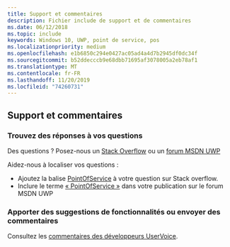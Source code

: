 ```yaml
---
title: Support et commentaires
description: Fichier include de support et de commentaires
ms.date: 06/12/2018
ms.topic: include
keywords: Windows 10, UWP, point de service, pos
ms.localizationpriority: medium
ms.openlocfilehash: e1b6850c294e0427ac05ad4a4d7b2945df0dc34f
ms.sourcegitcommit: b52ddecccb9e68dbb71695af3078005a2eb78af1
ms.translationtype: MT
ms.contentlocale: fr-FR
ms.lasthandoff: 11/20/2019
ms.locfileid: "74260731"
---
```

## <a name="support-and-feedback"></a>Support et commentaires

### <a name="find-answers-to-your-questions"></a>Trouvez des réponses à vos questions

Des questions ? Posez-nous un [Stack Overflow](https://stackoverflow.com/questions/tagged/pointofservice) ou un [forum MSDN UWP](https://social.msdn.microsoft.com/Forums/en-US/home?forum=wpdevelop&filter=alltypes&sort=relevancedesc&searchTerm=%5Bpointofservice%5D)

Aidez-nous à localiser vos questions :
- Ajoutez la balise [PointOfService](https://stackoverflow.com/questions/tagged/pointofservice) à votre question sur Stack overflow. 
- Inclure le terme [« PointOfService »](https://social.msdn.microsoft.com/Forums/en-US/home?forum=wpdevelop&filter=alltypes&sort=relevancedesc&searchTerm=%5Bpointofservice%5D) dans votre publication sur le forum MSDN UWP

### <a name="make-feature-suggestions-or-give-feedback"></a>Apporter des suggestions de fonctionnalités ou envoyer des commentaires
Consultez les [commentaires des développeurs UserVoice](https://wpdev.uservoice.com/forums/110705-universal-windows-platform?category_id=202594).